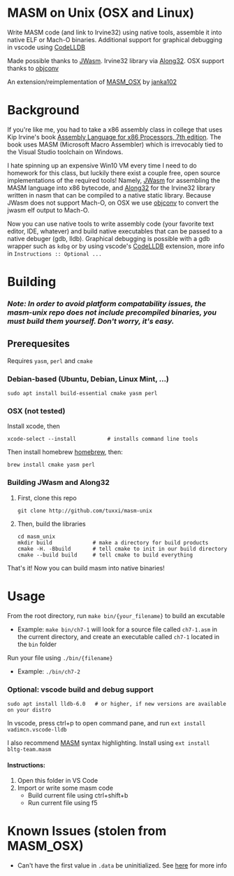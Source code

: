# MASM on Unix (OSX and Linux)

Write MASM code (and link to Irvine32) using native tools, assemble it into native ELF or Mach-O binaries. Additional support for graphical debugging in vscode using [CodeLLDB](https://marketplace.visualstudio.com/items?itemName=vadimcn.vscode-lldb)

Made possible thanks to [JWasm](https://github.com/JWasm/JWasm). Irvine32 library via [Along32](http://sourceforge.net/projects/along32).
OSX support thanks to [objconv](https://github.com/gitGNU/objconv)

An extension/reimplementation of [MASM_OSX](https://github.com/janka102/MASM_OSX) by [janka102](https://github.com/janka102)

# Background
If you're like me, you had to take a x86 assembly class in college that uses Kip Irvine's book [Assembly Language for x86 Processors, 7th edition](http://kipirvine.com/asm/). The book uses MASM (Microsoft Macro Assembler) which is irrevocably tied to the Visual Studio toolchain on Windows. 

I hate spinning up an expensive Win10 VM every time I need to do homework for this class, but luckily there exist a couple free, open source implementations of the required tools! Namely, [JWasm](https://github.com/JWasm/JWasm) for assembling the MASM language into x86 bytecode, and [Along32](http://sourceforge.net/projects/along32) for the Irvine32 library written in nasm that can be compiled to a native static library. Because JWasm does not support Mach-O, on OSX we use [objconv](https://github.com/gitGNU/objconv) to convert the jwasm elf output to Mach-O.

Now you can use native tools to write assembly code (your favorite text editor, IDE, whatever) and build native executables that can be passed to a native debuger (gdb, lldb). Graphical debugging is possible with a gdb wrapper such as `kdbg` or by using vscode's [CodeLLDB](https://marketplace.visualstudio.com/items?itemName=vadimcn.vscode-lldb) extension,  more info in `Instructions :: Optional ...`

# Building

### *Note: In order to avoid platform compatability issues, the masm-unix repo does not include precompiled binaries, you **must** build them yourself. Don't worry, it's easy.*

## Prerequesites
Requires `yasm`, `perl` and `cmake`
### Debian-based (Ubuntu, Debian, Linux Mint, ...)
```
sudo apt install build-essential cmake yasm perl
```
### OSX (not tested)

Install xcode, then
```
xcode-select --install          # installs command line tools
```
Then install homebrew [homebrew](https://brew.sh/), then:
```
brew install cmake yasm perl
```

### Building JWasm and Along32

1. First, clone this repo
    ```
    git clone http://github.com/tuxxi/masm-unix
    ```
2. Then, build the libraries
    ```
    cd masm_unix
    mkdir build             # make a directory for build products
    cmake -H. -Bbuild       # tell cmake to init in our build directory
    cmake --build build     # tell cmake to build everything
    ```

That's it! Now you can build masm into native binaries!

# Usage

From the root directory, run `make bin/{your_filename}` to build an excutable 
- Example: `make bin/ch7-1` will look for a source file called `ch7-1.asm` in the current directory, and create an executable called `ch7-1` located in the `bin` folder

Run your file using `./bin/{filename}`
- Example: `./bin/ch7-2`

### Optional: vscode build and debug support
```
sudo apt install lldb-6.0   # or higher, if new versions are available on your distro
```
In vscode, press ctrl+p to open command pane, and run `ext install vadimcn.vscode-lldb`

I also recommend [MASM](https://marketplace.visualstudio.com/items?itemName=bltg-team.masm) syntax highlighting. 
Install using `ext install bltg-team.masm`

#### Instructions:
1. Open this folder in VS Code
2. Import or write some masm code
    - Build current file using ctrl+shift+b
    - Run current file using f5

# Known Issues (stolen from MASM_OSX)

* Can't have the first value in `.data` be uninitialized. See [here](https://github.com/janka102/MASM_OSX#known-issues) for more info